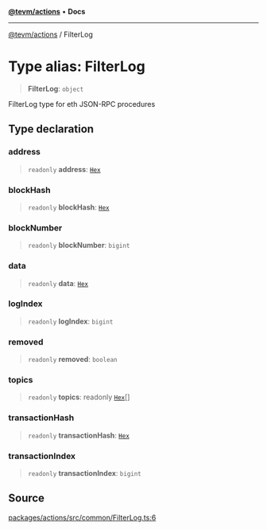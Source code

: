[**@tevm/actions**](../README.md) • **Docs**

***

[@tevm/actions](../globals.md) / FilterLog

# Type alias: FilterLog

> **FilterLog**: `object`

FilterLog type for eth JSON-RPC procedures

## Type declaration

### address

> `readonly` **address**: [`Hex`](Hex.md)

### blockHash

> `readonly` **blockHash**: [`Hex`](Hex.md)

### blockNumber

> `readonly` **blockNumber**: `bigint`

### data

> `readonly` **data**: [`Hex`](Hex.md)

### logIndex

> `readonly` **logIndex**: `bigint`

### removed

> `readonly` **removed**: `boolean`

### topics

> `readonly` **topics**: readonly [`Hex`](Hex.md)[]

### transactionHash

> `readonly` **transactionHash**: [`Hex`](Hex.md)

### transactionIndex

> `readonly` **transactionIndex**: `bigint`

## Source

[packages/actions/src/common/FilterLog.ts:6](https://github.com/evmts/tevm-monorepo/blob/main/packages/actions/src/common/FilterLog.ts#L6)
